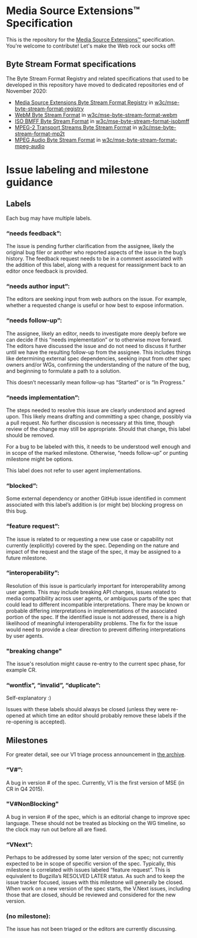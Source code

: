 
# Media Source Extensions™ Specification

This is the repository for the [Media Source Extensions™](https://w3c.github.io/media-source/) specification. You're welcome to contribute! Let's make the Web rock our socks off!

## Byte Stream Format specifications

The Byte Stream Format Registry and related specifications that used to be developed in this repository have moved to dedicated repositories end of November 2020:

- [Media Source Extensions Byte Stream Format Registry](https://w3c.github.io/mse-byte-stream-format-registry/) in [w3c/mse-byte-stream-format-registry](https://github.com/w3c/mse-byte-stream-format-registry/)
- [WebM Byte Stream Format](https://w3c.github.io/mse-byte-stream-format-webm/) in [w3c/mse-byte-stream-format-webm](https://github.com/w3c/mse-byte-stream-format-webm/)
- [ISO BMFF Byte Stream Format](https://w3c.github.io/mse-byte-stream-format-isobmff/) in [w3c/mse-byte-stream-format-isobmff](https://github.com/w3c/mse-byte-stream-format-isobmff/)
- [MPEG-2 Transport Streams Byte Stream Format](https://w3c.github.io/mse-byte-stream-format-mp2t/) in [w3c/mse-byte-stream-format-mp2t](https://github.com/w3c/mse-byte-stream-format-mp2t/)
- [MPEG Audio Byte Stream Format](https://w3c.github.io/mse-byte-stream-format-mpeg-audio/) in [w3c/mse-byte-stream-format-mpeg-audio](https://github.com/w3c/mse-byte-stream-format-mpeg-audio/)

# Issue labeling and milestone guidance

## Labels
Each bug may have multiple labels.

### “needs feedback”:
The issue is pending further clarification from the assignee, likely the original bug filer or another who reported aspects of the issue in the bug’s history. The feedback request needs to be in a comment associated with the addition of this label, along with a request for reassignment back to an editor once feedback is provided.

### “needs author input”:
The editors are seeking input from web authors on the issue. For example, whether a requested change is useful or how best to expose information.

### “needs follow-up”:
The assignee, likely an editor, needs to investigate more deeply before we can decide if this “needs implementation” or to otherwise move forward. The editors have discussed the issue and do not need to discuss it further until we have the resulting follow-up from the assignee. This includes things like determining external spec dependencies, seeking input from other spec owners and/or WGs, confirming the understanding of the nature of the bug, and beginning to formulate a path to a solution.

This doesn’t necessarily mean follow-up has “Started” or is “In Progress.”

### “needs implementation”:
The steps needed to resolve this issue are clearly understood and agreed upon. This likely means drafting and committing a spec change, possibly via a pull request. No further discussion is necessary at this time, though review of the change may still be appropriate. Should that change, this label should be removed.

For a bug to be labeled with this, it needs to be understood well enough and in scope of the marked milestone. Otherwise, “needs follow-up” or punting milestone might be options.

This label does not refer to user agent implementations.

### “blocked”:
Some external dependency or another GitHub issue identified in comment associated with this label’s addition is (or might be) blocking progress on this bug.

### “feature request”:
The issue is related to or requesting a new use case or capability not currently (explicitly) covered by the spec. Depending on the nature and impact of the request and the stage of the spec, it may be assigned to a future milestone.

### “interoperability”:
Resolution of this issue is particularly important for interoperability among user agents. This may include breaking API changes, issues related to media compatibility across user agents, or ambiguous parts of the spec that could lead to different incompatible interpretations. There may be known or probable differing interpretations in implementations of the associated portion of the spec. If the identified issue is not addressed, there is a high likelihood of meaningful interoperability problems. The fix for the issue would need to provide a clear direction to prevent differing interpretations by user agents.

### "breaking change"
The issue's resolution might cause re-entry to the current spec phase, for example CR.

### “wontfix”, “invalid”, “duplicate”:
Self-explanatory :)

Issues with these labels should always be closed (unless they were re-opened at which time an editor should probably remove these labels if the re-opening is accepted).


## Milestones
For greater detail, see our V1 triage process announcement in [the archive](https://lists.w3.org/Archives/Public/public-html-media/2016Mar/0003.html).

### “V#”:
A bug in version # of the spec.
Currently, V1 is the first version of MSE (in CR in Q4 2015).

### "V#NonBlocking"
A bug in version # of the spec, which is an editorial change to improve spec language. These should not be treated as blocking on the WG timeline, so the clock may run out before all are fixed.

### “VNext”:
Perhaps to be addressed by some later version of the spec; not currently expected to be in scope of specific version of the spec. Typically, this milestone is correlated with issues labeled “feature request”. This is equivalent to Bugzilla’s RESOLVED LATER status. As such and to keep the issue tracker focused, issues with this milestone will generally be closed. When work on a new version of the spec starts, the V.Next issues, including those that are closed, should be reviewed and considered for the new version.

### (no milestone):
The issue has not been triaged or the editors are currently discussing.
